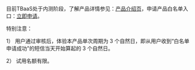 目前TBaaS处于内测阶段，了解产品详情参见：[产品介绍页](https://cloud.tencent.com/product/tbaas)，申请产品白名单入口：[立即申请](https://cloud.tencent.com/act/apply/tbaas0)。

特别注意：

1）	用户通过审核后，体验本产品单次周期为 3 个自然日，即从用户收到“白名单申请成功”的短信当天开始算起的 3 个自然日。

2）	试用名额有限。
